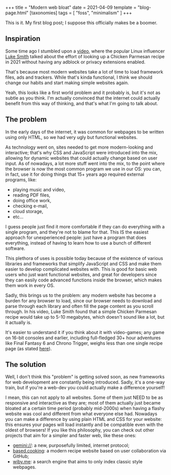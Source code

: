 +++
title = "Modern web bloat"
date = 2021-04-09
template = "blog-page.html"
[taxonomies]
tags = [ "foss", "minimalism" ]
+++

This is it. My first blog post; I suppose this officially makes be a boomer.

## Inspiration
Some time ago I stumbled upon a [video](https://invidio.us/cvDyQUpaFf4), where the popular Linux influencer [Luke Smith](https://lukesmith.xyz) talked about the effort of looking up a Chicken Parmesan recipe in 2021 without having any adblock or privacy extensions enabled.

That's because most modern websites take a lot of time to load framework files, ads and trackers. While that's kinda functional, I think we should change our habits and start making simple websites again.

Yeah, this looks like a first world problem and it probably is, but it's not as subtle as you think. I'm actually convinced that the internet could actually benefit from this way of thinking, and that's what I'm going to talk about.

## The problem
In the early days of the internet, it was common for webpages to be written using only HTML, so we had very ugly but functional websites.

As technology went on, sites needed to get more modern-looking and interactive; that's why CSS and JavaScript were introduced into the mix, allowing for dynamic websites that could actually change based on user input.
As of nowadays, a lot more stuff went into the mix, to the point where the browser is now the most common program we use in our OS: you can, in fact, use it for doing things that 15+ years ago required external programs, like:

* playing music and video,
* reading PDF files,
* doing office work,
* checking e-mail,
* cloud storage,
* etc...

I guess people just find it more comfortable if they can do everything with a single program, and they're not to blame for that. This IS the easiest approach for unexperienced people: just have a program that does everything, instead of having to learn how to use a bunch of different software.

This plethora of uses is possible today because of the existence of various libraries and frameworks that simplify JavaScript and CSS and make them easier to develop complicated websites with.
This is good for basic web users who just want functional websites, and great for developers since they can easily code advanced functions inside the browser, which makes them work in every OS.

Sadly, this brings us to the problem: any modern website has become a burden for any browser to load, since our browser needs to download and parse through each library and often fill the page content as you scroll through.
In his video, Luke Smith found that a simple Chicken Parmesan recipe would take up to 5-10 megabytes, which doesn't sound like a lot, but it actually is.

It's easier to understand it if you think about it with video-games; any game on 16-bit consoles and earlier, including full-fledged 30+ hour adventures like Final Fantasy 6 and Chrono Trigger, weighs less than one single recipe page (as stated [here](https://blogs.umass.edu/Techbytes/2014/02/10/history-of-gaming-storage/#attachment_2827)).

## The solution
Well, I don't think this "problem" is getting solved soon, as new frameworks for web development are constantly being introduced. Sadly, it's a one-way train, but if you're a web-dev you could actually make a difference yourself!

I mean, this can not apply to all websites. Some of them just NEED to be as responsive and interactive as they are; most of them actually just became bloated at a certain time period (probably mid-2000s) when having a flashy website was cool and different from what everyone else had.
Nowadays you can make a difference by using plain HTML and CSS for your website: this ensures your pages will load instantly and be compatible even with the oldest of browsers!
If you like this philosophy, you can check out other projects that aim for a simpler and faster web, like these ones:

* [gemini://](//gemini.circumlunar.space/): a new, purposefully limited, internet protocol;
* [based.cooking](https://based.cooking/): a modern recipe website based on user collaboration via GitHub;
* [wiby.me](https://wiby.me/): a search engine that aims to only index classic style webpages.
